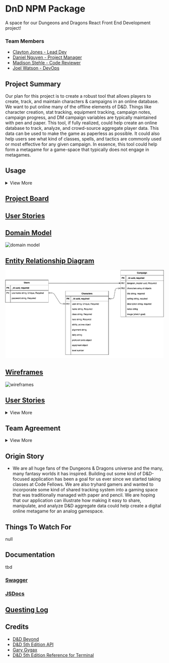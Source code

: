 # DnD NPM Package
A space for our Dungeons and Dragons React Front End Development project!

### Team Members
* [Clayton Jones - Lead Dev](https://www.linkedin.com/in/claytonjjones/)
* [Daniel Nguyen - Project Manager](https://www.linkedin.com/in/danielknguyen/)
* [Madison Stehle - Code Reviewer](https://www.linkedin.com/in/madison-stehle/)
* [Joel Watson - DevOps](https://www.linkedin.com/in/jwatsondev/)

## Project Summary

Our plan for this project is to create a robust tool that allows players to create, track, and maintain characters & campaigns in an online database. We want to put online many of the offline elements of D&D. Things like character creation, stat tracking, equipment tracking, campaign notes, campaign progress, and DM campaign variables are typically maintained with pen and paper. This tool, if fully realized, could help create an online database to track, analyze, and crowd-source aggregate player data. This data can be used to make the game as paperless as possible. It could also help users see what kind of classes, spells, and tactics are commonly used or most effective for any given campaign. In essence, this tool could help form a metagame for a game-space that typically does not engage in metagames. 


## Usage
<details>
  <summary>View More</summary>

### Start

### Login / Signup

### Main Menu

### Character Create

### View Characters

### Character Select

### Campaign Create

### Campaign Join

</details>

## [Project Board](https://github.com/orgs/Dungeons-Developers/projects/2)

## [User Stories](https://docs.google.com/document/d/1SQk5x4nBMLqfr1e801awTJqUFwUpHibxPnDktqCBGuM/edit?usp=sharing)

## [Domain Model]()

![domain model]()

## [Entity Relationship Diagram](https://drive.google.com/file/d/10cdamszok8mj23_CopDLEN0MhmDPcpwl/view?usp=sharing)

![entity relationship diagram](/assets/Entity_Relationship_Diagram.jpg)

## [Wireframes](https://drive.google.com/file/d/1AUwJ9gqLfvr8a-ldhsPsCQoHdSrsm_4X/view?usp=sharing)

![wireframes](/assets/DND_Wireframe.jpg)

## [User Stories](https://docs.google.com/document/d/1SQk5x4nBMLqfr1e801awTJqUFwUpHibxPnDktqCBGuM/edit?usp=sharing)
<details>
  <summary>View More</summary>
  
### 1. User Login 
**User Story:**
As a user, I want to be able to create an account such that my user data is only accessible to me.

**Feature Tasks:**
* Create data structure for the player object
* User login will require username, password, and email (for campaign invite reasons?)
* Build a user flow to navigate the user through account creation and account login
* Save all this info into an object tied to the user account

**Acceptance Tests:**
* Ensure that the user object is well-structured and scalable
* Ensure that the instructions for iterating through account creation are simple and easy to understand
* Give the user the chance to review and change data before the creation process finishes

### 2. New Character Creation
**User Story:**
As a user, I want to be able to create a new character by choosing from a list of common attributes: class, race, gender, name, alignment, background, etc.

**Feature Tasks:**
* Create data structure for the character object
* Build a user flow to navigate the user to select from given options for each attribute
* Save all this info into an object tied to the user account

**Acceptance Tests:**
* Ensure that the character object is well-structured and user-friendly to build
* Ensure that the instructions for iterating through character creation are simple and easy to understand
* Give the user the chance to review and change data before the creation process finishes

### 3. Character Cards
**User Story:**
As a user, I want to be able to view my created characters with each character displayed on a standardized card. I also want to be able to click on the card for an expanded view with edit options.

**Feature Tasks:**
* Utilize Material UI to build character cards
* Build an expanded view to show character details and edit options
* Have the ability to drag cards around to reorder them

**Acceptance Tests:**
* Ensure that the cards are responsive to varying screen sizes
* Ensure that the instructions for manipulating cards are clear and understandable
* Give the user the chance to review and change data before edit changes are locked in

### 4. Campaign Rooms
**User Story:**
As a user, I want to be able to create a campaign room that will host my party. I should have admin/DM access for any campaign room I create. As a user, I should be able to join previously created campaigns by using an access key. 

**Feature Tasks:**
* Create a view for the campaign that displays all player cards assigned to the campaign
* Allow the user to create an access key that is unique to their campaign
* Allow players to join campaign via that access key/invite email
* DM Powers: Allow the user to edit details about the campaign and edit player data tied to the campaign
campaign description, campaign name, player stats

**Acceptance Tests:**
* Ensure that the campaign object is well structured and can accept incoming character objects
* Ensure that the instructions for building a campaign are clear
* Ensure that the instructions for joining a campaign are clear
* Give the user the chance to review and change campaign data before saving

### 5. Campaign Invites
**User Story:**
As a user who created a campaign, I want to be able to invite my friends to join the campaign. I should be able to do this by sending users a notification by searching up their username.

**Feature Tasks:** 
* Create the ability to send invites to other players by searching for usernames.
* Invite should trigger a notification sent to the invited player. Notification will contain an access code to join the game.

**Acceptance Tests:**
* Ensure that the instructions for sending invites is clear
* Ensure that instructions for accepting invites is clear
* Ensure that invite send can properly send an email to the designated user
* Give the user to chance to review invite send details before sending

</details>

## Team Agreement
<details>
  <summary>View More</summary>

**Communication plan:** 
How will your group communicate with each other? What is your strategy for ensuring everyone’s voices are heard, and that contributions from both loud and soft voices are listened to? Do you have a plan for managing psychological safety?

Slack will be our primary channel for communication. We will be sure to have each member contribute to all discussions, assuming they feel they have something to say. Nothing is required.
In the event of psychological safety issues, concerned members should reach out to a 3rd party within the group to mediate. If that is not amenable or if that fails to mitigate the issue, the concerned members will reach out to Sonia or CF admins to escalate the issue.

**Conflict plan:** What will your group do when it encounters conflict? What will your process be to resolve it?
Should a conflict arise, we will discuss it as a group. We can either vote or refer to the lead for that scope to break ties. If the conflict is personal, we will revert to the guidelines outlined in our Communication Plan. 

**Work plan:** How you will identify tasks, assign tasks, know when they are complete, and manage work in general? In particular, make sure you know how you’ll track whether everyone is contributing equally to all parts of the application, and that each person is working on “meaty” problems. What project management tool will be used?

We will use Github Projects for task management. We will aim to balance the number of commits equally across the team. We may or may not assign a Project Manager role to the team (Daniel volunteers).

**Git process:** What is your Git flow? How many people must review a PR? Who merges PRs? How often will you merge? How will you communicate that it’s time to merge?

`Master > Dev > Feature`

Feature merges into Dev branch will require one other team member to approve. Merges from dev into master will require every member of the team to approve, pending a code review.

Merge communication will happen via Slack, or over comms via Remo.

**Anything else you feel is important:** Expectations around work times, stand-up times(outside of the ones schedule with the instructional team), taking breaks/seeking help when you’re stuck, etc.

Regarding working windows, we will stick to class hours (6:30 to 9:30pm, M-Th) as a bare minimum. If folks want to start earlier or work later, that is totally okay too! 

</details>

## Origin Story

- We are all huge fans of the Dungeons & Dragons universe and the many, many fantasy worlds it has inspired. Building out some kind of D&D-focused application has been a goal for us ever since we started taking classes at Code Fellows. We are also tryhard gamers and wanted to incorporate some kind of shared tracking system into a gaming space that was traditionally managed with paper and pencil. We are hoping that our application can illustrate how making it easy to share, manipulate, and analyze D&D aggregate data could help create a digital online metagame for an analog gamespace.

## Things To Watch For
null

## Documentation
tbd

### [Swagger]()

### [JSDocs]()

## [Questing Log](/questingLog/log.md)

## Credits

* [D&D Beyond](https://www.dndbeyond.com/)
* [D&D 5th Edition API](https://www.dnd5eapi.co/)
* [Gary Gygax](https://en.wikipedia.org/wiki/Gary_Gygax)
* [D&D 5th Edition Reference for Terminal](https://github.com/cachance7/fuzzy5e)
